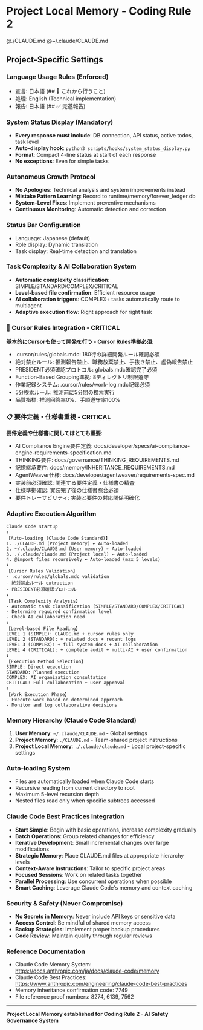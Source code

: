 # Project Local Memory - Coding Rule 2

@./CLAUDE.md
@~/.claude/CLAUDE.md

## Project-Specific Settings

### Language Usage Rules (Enforced)
- 宣言: 日本語 (## 🎯 これから行うこと)
- 処理: English (Technical implementation)  
- 報告: 日本語 (## ✅ 完遂報告)

### System Status Display (Mandatory)
- **Every response must include**: DB connection, API status, active todos, task level
- **Auto-display hook**: `python3 scripts/hooks/system_status_display.py`
- **Format**: Compact 4-line status at start of each response
- **No exceptions**: Even for simple tasks

### Autonomous Growth Protocol
- **No Apologies**: Technical analysis and system improvements instead
- **Mistake Pattern Learning**: Record to runtime/memory/forever_ledger.db
- **System-Level Fixes**: Implement preventive mechanisms
- **Continuous Monitoring**: Automatic detection and correction

### Status Bar Configuration
- Language: Japanese (default)
- Role display: Dynamic translation
- Task display: Real-time detection and translation

### Task Complexity & AI Collaboration System
- **Automatic complexity classification**: SIMPLE/STANDARD/COMPLEX/CRITICAL
- **Level-based file confirmation**: Efficient resource usage
- **AI collaboration triggers**: COMPLEX+ tasks automatically route to multiagent
- **Adaptive execution flow**: Right approach for right task

### 🎯 Cursor Rules Integration - CRITICAL
**基本的にCursorも使って開発を行う - Cursor Rules準拠必須**:
- .cursor/rules/globals.mdc: 180行の詳細開発ルール確認必須
- 絶対禁止ルール: 推測報告禁止、職務放棄禁止、手抜き禁止、虚偽報告禁止
- PRESIDENT必須確認プロトコル: globals.mdc確認完了必須
- Function-Based Grouping準拠: 8ディレクトリ制限遵守
- 作業記録システム: .cursor/rules/work-log.mdc記録必須
- 5分検索ルール: 推測前に5分間の検索実行
- 品質指標: 推測回答率0%、手順遵守率100%

### 📋 要件定義・仕様書重視 - CRITICAL  
**要件定義や仕様書に関してはとても重要**:
- AI Compliance Engine要件定義: docs/developer/specs/ai-compliance-engine-requirements-specification.md
- THINKING要件: docs/governance/THINKING_REQUIREMENTS.md
- 記憶継承要件: docs/memory/INHERITANCE_REQUIREMENTS.md
- AgentWeaver仕様: docs/developer/agentweaver/requirements-spec.md
- 実装前必須確認: 関連する要件定義・仕様書の精査
- 仕様準拠確認: 実装完了後の仕様書照合必須
- 要件トレーサビリティ: 実装と要件の対応関係明確化

### Adaptive Execution Algorithm
```
Claude Code startup
↓
【Auto-loading (Claude Code Standard)】
1. ./CLAUDE.md (Project memory) ← Auto-loaded
2. ~/.claude/CLAUDE.md (User memory) ← Auto-loaded  
3. ./.claude/claude.md (Project local) ← Auto-loaded
4. @import files recursively ← Auto-loaded (max 5 levels)
↓
【Cursor Rules Validation】
- .cursor/rules/globals.mdc validation
- 絶対禁止ルール extraction
- PRESIDENT必須確認プロトコル
↓
【Task Complexity Analysis】
- Automatic task classification (SIMPLE/STANDARD/COMPLEX/CRITICAL)
- Determine required confirmation level
- Check AI collaboration need
↓
【Level-based File Reading】
LEVEL 1 (SIMPLE): CLAUDE.md + cursor rules only
LEVEL 2 (STANDARD): + related docs + recent logs  
LEVEL 3 (COMPLEX): + full system docs + AI collaboration
LEVEL 4 (CRITICAL): + complete audit + multi-AI + user confirmation
↓
【Execution Method Selection】
SIMPLE: Direct execution
STANDARD: Planned execution  
COMPLEX: AI organization consultation
CRITICAL: Full collaboration + user approval
↓
【Work Execution Phase】
- Execute work based on determined approach
- Monitor and log collaborative decisions
```

### Memory Hierarchy (Claude Code Standard)
1. **User Memory**: `~/.claude/CLAUDE.md` - Global settings
2. **Project Memory**: `./CLAUDE.md` - Team-shared project instructions  
3. **Project Local Memory**: `./.claude/claude.md` - Local project-specific settings

### Auto-loading System
- Files are automatically loaded when Claude Code starts
- Recursive reading from current directory to root
- Maximum 5-level recursion depth
- Nested files read only when specific subtrees accessed

### Claude Code Best Practices Integration
- **Start Simple**: Begin with basic operations, increase complexity gradually
- **Batch Operations**: Group related changes for efficiency
- **Iterative Development**: Small incremental changes over large modifications
- **Strategic Memory**: Place CLAUDE.md files at appropriate hierarchy levels
- **Context-Aware Instructions**: Tailor to specific project areas
- **Focused Sessions**: Work on related tasks together
- **Parallel Processing**: Use concurrent operations when possible
- **Smart Caching**: Leverage Claude Code's memory and context caching

### Security & Safety (Never Compromise)
- **No Secrets in Memory**: Never include API keys or sensitive data
- **Access Control**: Be mindful of shared memory access
- **Backup Strategies**: Implement proper backup procedures
- **Code Review**: Maintain quality through regular reviews

### Reference Documentation
- Claude Code Memory System: https://docs.anthropic.com/ja/docs/claude-code/memory
- Claude Code Best Practices: https://www.anthropic.com/engineering/claude-code-best-practices
- Memory inheritance confirmation code: 7749
- File reference proof numbers: 8274, 6139, 7562

---
**Project Local Memory established for Coding Rule 2 - AI Safety Governance System**